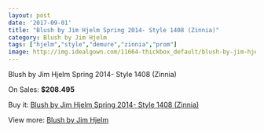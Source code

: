 ```yaml
---
layout: post
date: '2017-09-01'
title: "Blush by Jim Hjelm Spring 2014- Style 1408 (Zinnia)"
category: Blush by Jim Hjelm
tags: ["hjelm","style","demure","zinnia","prom"]
image: http://img.idealgown.com/11664-thickbox_default/blush-by-jim-hjelm-spring-2014-style-1408-zinnia.jpg
---
```

Blush by Jim Hjelm Spring 2014- Style 1408 (Zinnia)

On Sales: **$208.495**
<a href="https://www.idealgown.com/en/blush-by-jim-hjelm/4749-blush-by-jim-hjelm-spring-2014-style-1408-zinnia.html"><amp-img layout="responsive" width="600" height="600" src="//img.idealgown.com/11664-thickbox_default/blush-by-jim-hjelm-spring-2014-style-1408-zinnia.jpg" alt="Blush by Jim Hjelm Spring 2014- Style 1408 (Zinnia) 0" /></a>
<a href="https://www.idealgown.com/en/blush-by-jim-hjelm/4749-blush-by-jim-hjelm-spring-2014-style-1408-zinnia.html"><amp-img layout="responsive" width="600" height="600" src="//img.idealgown.com/11667-thickbox_default/blush-by-jim-hjelm-spring-2014-style-1408-zinnia.jpg" alt="Blush by Jim Hjelm Spring 2014- Style 1408 (Zinnia) 1" /></a>
<a href="https://www.idealgown.com/en/blush-by-jim-hjelm/4749-blush-by-jim-hjelm-spring-2014-style-1408-zinnia.html"><amp-img layout="responsive" width="600" height="600" src="//img.idealgown.com/11666-thickbox_default/blush-by-jim-hjelm-spring-2014-style-1408-zinnia.jpg" alt="Blush by Jim Hjelm Spring 2014- Style 1408 (Zinnia) 2" /></a>
<a href="https://www.idealgown.com/en/blush-by-jim-hjelm/4749-blush-by-jim-hjelm-spring-2014-style-1408-zinnia.html"><amp-img layout="responsive" width="600" height="600" src="//img.idealgown.com/11665-thickbox_default/blush-by-jim-hjelm-spring-2014-style-1408-zinnia.jpg" alt="Blush by Jim Hjelm Spring 2014- Style 1408 (Zinnia) 3" /></a>

Buy it: [Blush by Jim Hjelm Spring 2014- Style 1408 (Zinnia)](https://www.idealgown.com/en/blush-by-jim-hjelm/4749-blush-by-jim-hjelm-spring-2014-style-1408-zinnia.html "Blush by Jim Hjelm Spring 2014- Style 1408 (Zinnia)")

View more: [Blush by Jim Hjelm](https://www.idealgown.com/en/58-blush-by-jim-hjelm "Blush by Jim Hjelm")